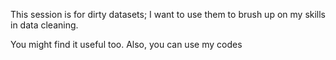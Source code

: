 This session is for dirty datasets; I want to use them to brush up on my skills in data cleaning.

You might find it useful too. Also, you can use my codes 
